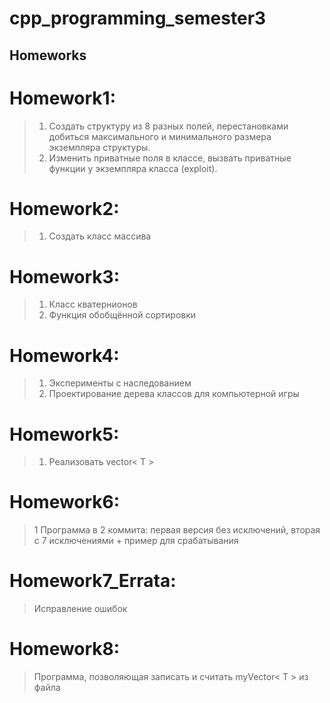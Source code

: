 # cpp_programming_semester3

## Homeworks
 # Homework1:
 >1. Создать структуру из 8 разных полей, перестановками добиться максимального и минимального размера экземпляра структуры.
 >2. Изменить приватные поля в классе, вызвать приватные функции у экземпляра класса (exploit).

 # Homework2:
 >1. Создать класс массива

 # Homework3:
 >1. Класс кватернионов
 >2. Функция обобщённой сортировки
 
 # Homework4:
 >1. Эксперименты с наследованием
 >2. Проектирование дерева классов для компьютерной игры

# Homework5:
>1. Реализовать vector< T >

# Homework6:
>1 Программа в 2 коммита: первая версия без исключений, вторая с 7 исключениями + пример для срабатывания

# Homework7_Errata:
> Исправление ошибок

# Homework8:
> Программа, позволяющая записать и считать myVector< T > из файла

